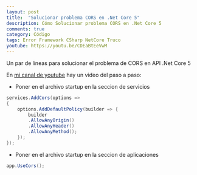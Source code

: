 ```yaml
---
layout: post
title:  "Solucionar problema CORS en .Net Core 5"
description: Cómo Solucionar problema CORS en .Net Core 5
comments: true
category: Código 
tags: Error Framework CSharp NetCore Truco
youtube: https://youtu.be/CDEaBtEeVwM
---
```

Un par de lineas para solucionar el problema de CORS en API .Net Core 5

En <a target="_blank" href="{{ page.youtube }}">mi canal de youtube</a> hay un video del paso a paso:

- Poner en el archivo startup en la seccion de servicios
```csharp
services.AddCors(options =>
{
    options.AddDefaultPolicy(builder => { 
        builder
        .AllowAnyOrigin()
        .AllowAnyHeader()
        .AllowAnyMethod(); 
    });
});
```

- Poner en el archivo startup en la seccion de aplicaciones
```csharp
app.UseCors();
```
